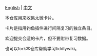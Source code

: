 [English](/README.md) | [中文](/README_zh-CN.md)

本仓库用来收集太微卡片。

卡片是指用钓鱼插件进行间隔复习的独立条目。

欢迎提交合适的卡片，但不要附带复习数据。

也可以fork本仓库帮助学习tiddlywiki。
